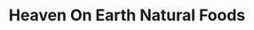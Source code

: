 ---
title: "Heaven On Earth Natural Foods"
url: /qualicum-beach/heaven-on-earth-natural-foods/
shop: health food
---